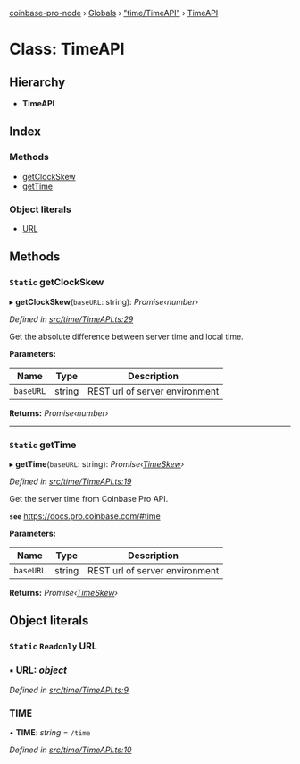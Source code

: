 [coinbase-pro-node](../README.md) › [Globals](../globals.md) › ["time/TimeAPI"](../modules/_time_timeapi_.md) › [TimeAPI](_time_timeapi_.timeapi.md)

# Class: TimeAPI

## Hierarchy

- **TimeAPI**

## Index

### Methods

- [getClockSkew](_time_timeapi_.timeapi.md#static-getclockskew)
- [getTime](_time_timeapi_.timeapi.md#static-gettime)

### Object literals

- [URL](_time_timeapi_.timeapi.md#static-readonly-url)

## Methods

### `Static` getClockSkew

▸ **getClockSkew**(`baseURL`: string): _Promise‹number›_

_Defined in [src/time/TimeAPI.ts:29](https://github.com/bennyn/coinbase-pro-node/blob/d0dceee/src/time/TimeAPI.ts#L29)_

Get the absolute difference between server time and local time.

**Parameters:**

| Name      | Type   | Description                    |
| --------- | ------ | ------------------------------ |
| `baseURL` | string | REST url of server environment |

**Returns:** _Promise‹number›_

---

### `Static` getTime

▸ **getTime**(`baseURL`: string): _Promise‹[TimeSkew](../interfaces/_time_timeapi_.timeskew.md)›_

_Defined in [src/time/TimeAPI.ts:19](https://github.com/bennyn/coinbase-pro-node/blob/d0dceee/src/time/TimeAPI.ts#L19)_

Get the server time from Coinbase Pro API.

**`see`** https://docs.pro.coinbase.com/#time

**Parameters:**

| Name      | Type   | Description                    |
| --------- | ------ | ------------------------------ |
| `baseURL` | string | REST url of server environment |

**Returns:** _Promise‹[TimeSkew](../interfaces/_time_timeapi_.timeskew.md)›_

## Object literals

### `Static` `Readonly` URL

### ▪ **URL**: _object_

_Defined in [src/time/TimeAPI.ts:9](https://github.com/bennyn/coinbase-pro-node/blob/d0dceee/src/time/TimeAPI.ts#L9)_

### TIME

• **TIME**: _string_ = `/time`

_Defined in [src/time/TimeAPI.ts:10](https://github.com/bennyn/coinbase-pro-node/blob/d0dceee/src/time/TimeAPI.ts#L10)_
